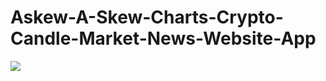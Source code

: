 # Askew-A-Skew-Charts-Crypto-Candle-Market-News-Website-App


![](https://s3.cointelegraph.com/storage/uploads/view/61a7c033f41448dba1e34db32228f704.png)
